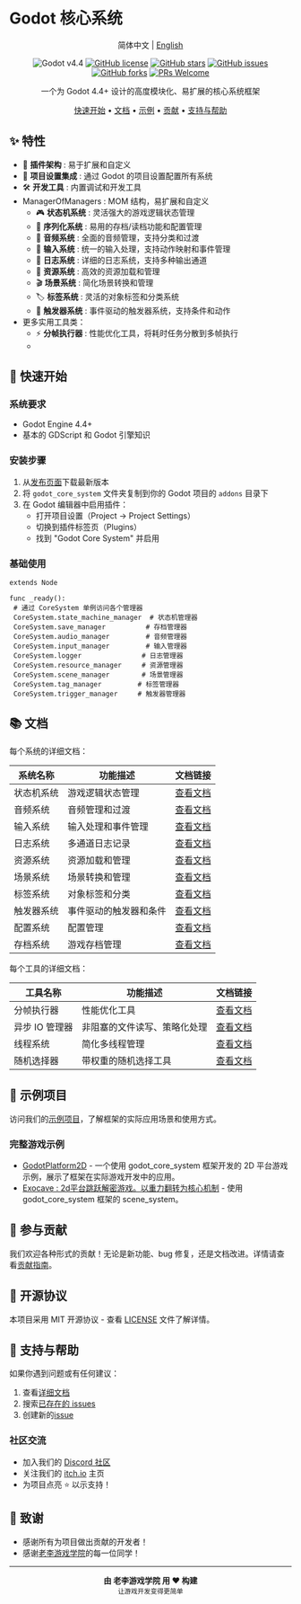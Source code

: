 # Godot 核心系统

<div align="center">

简体中文 | [English](README_en.md)

![Godot v4.4](https://img.shields.io/badge/Godot-v4.4-478cbf?logo=godot-engine&logoColor=white)
[![GitHub license](https://img.shields.io/github/license/Liweimin0512/godot_core_system)](LICENSE)
[![GitHub stars](https://img.shields.io/github/stars/Liweimin0512/godot_core_system)](https://github.com/Liweimin0512/godot_core_system/stargazers)
[![GitHub issues](https://img.shields.io/github/issues/Liweimin0512/godot_core_system)](https://github.com/Liweimin0512/godot_core_system/issues)
[![GitHub forks](https://img.shields.io/github/forks/Liweimin0512/godot_core_system)](https://github.com/Liweimin0512/godot_core_system/network)
[![PRs Welcome](https://img.shields.io/badge/PRs-welcome-brightgreen.svg)](CONTRIBUTING.md)

一个为 Godot 4.4+ 设计的高度模块化、易扩展的核心系统框架

[快速开始](#-快速开始) •
[文档](docs/) •
[示例](examples/) •
[贡献](docs/CONTRIBUTING.md) •
[支持与帮助](#-支持与帮助)

</div>

## ✨ 特性

- 🔧 **插件架构** : 易于扩展和自定义
- 📱 **项目设置集成** : 通过 Godot 的项目设置配置所有系统
- 🛠️ **开发工具** : 内置调试和开发工具
- ManagerOfManagers : MOM 结构，易扩展和自定义
  - 🎮 **状态机系统** : 灵活强大的游戏逻辑状态管理
  - 💾 **序列化系统** : 易用的存档/读档功能和配置管理
  - 🎵 **音频系统** : 全面的音频管理，支持分类和过渡
  - 🎯 **输入系统** : 统一的输入处理，支持动作映射和事件管理
  - 📝 **日志系统** : 详细的日志系统，支持多种输出通道
  - 🎨 **资源系统** : 高效的资源加载和管理
  - 🎬 **场景系统** : 简化场景转换和管理
  - 🏷️ **标签系统** : 灵活的对象标签和分类系统
  - 🔄 **触发器系统** : 事件驱动的触发器系统，支持条件和动作
- 更多实用工具类：
  - ⚡ **分帧执行器** : 性能优化工具，将耗时任务分散到多帧执行
  - 

## 🚀 快速开始

### 系统要求

- Godot Engine 4.4+
- 基本的 GDScript 和 Godot 引擎知识

### 安装步骤

1. 从[发布页面](https://github.com/Liweimin0512/godot_core_system/releases)下载最新版本
2. 将 `godot_core_system` 文件夹复制到你的 Godot 项目的 `addons` 目录下
3. 在 Godot 编辑器中启用插件：
   - 打开项目设置（Project -> Project Settings）
   - 切换到插件标签页（Plugins）
   - 找到 "Godot Core System" 并启用

### 基础使用

```gdscript
extends Node

func _ready():
 # 通过 CoreSystem 单例访问各个管理器
 CoreSystem.state_machine_manager  # 状态机管理器
 CoreSystem.save_manager          # 存档管理器
 CoreSystem.audio_manager         # 音频管理器
 CoreSystem.input_manager         # 输入管理器
 CoreSystem.logger               # 日志管理器
 CoreSystem.resource_manager     # 资源管理器
 CoreSystem.scene_manager        # 场景管理器
 CoreSystem.tag_manager         # 标签管理器
 CoreSystem.trigger_manager     # 触发器管理器
```

## 📚 文档

每个系统的详细文档：

| 系统名称           | 功能描述                           | 文档链接                                |
|-------------------|----------------------------------|----------------------------------------|
| 状态机系统         | 游戏逻辑状态管理                   | [查看文档](docs/systems/state_machine_system_zh.md) |
| 音频系统           | 音频管理和过渡                     | [查看文档](docs/systems/audio_system_zh.md)       |
| 输入系统           | 输入处理和事件管理                 | [查看文档](docs/systems/input_system_zh.md)       |
| 日志系统           | 多通道日志记录                     | [查看文档](docs/systems/logger_system_zh.md)      |
| 资源系统           | 资源加载和管理                     | [查看文档](docs/systems/resource_system_zh.md)    |
| 场景系统           | 场景转换和管理                     | [查看文档](docs/systems/scene_system_zh.md)       |
| 标签系统           | 对象标签和分类                     | [查看文档](docs/systems/tag_system_zh.md)         |
| 触发器系统         | 事件驱动的触发器和条件             | [查看文档](docs/systems/trigger_system_zh.md)       |
| 配置系统           | 配置管理                           | [查看文档](docs/systems/config_system_zh.md)        |
| 存档系统           | 游戏存档管理                       | [查看文档](docs/systems/save_system_zh.md)          |

每个工具的详细文档：

| 工具名称           | 功能描述                          | 文档链接                                |
|-------------------|-----------------------------------|----------------------------------------|
| 分帧执行器         | 性能优化工具                       | [查看文档](docs/utils/frame_splitter_zh.md)       |
| 异步 IO 管理器     | 非阻塞的文件读写、策略化处理       | [查看文档](docs/utils/async_io_manager_zh.md)   |
| 线程系统           | 简化多线程管理                     | [查看文档](docs/utils/threading_system_zh.md)     |
| 随机选择器         | 带权重的随机选择工具               | [查看文档](docs/utils/random_picker_zh.md)      |

## 🌟 示例项目

访问我们的[示例项目](examples/)，了解框架的实际应用场景和使用方式。

### 完整游戏示例

- [GodotPlatform2D](https://github.com/LiGameAcademy/GodotPlatform2D) - 一个使用 godot_core_system 框架开发的 2D 平台游戏示例，展示了框架在实际游戏开发中的应用。
- [Exocave : 2d平台跳跃解密游戏。以重力翻转为核心机制](https://github.com/youer0219/Exocave) - 使用 godot_core_system 框架的 scene_system。

## 🤝 参与贡献

我们欢迎各种形式的贡献！无论是新功能、bug 修复，还是文档改进。详情请查看[贡献指南](docs/CONTRIBUTING.md)。

## 📄 开源协议

本项目采用 MIT 开源协议 - 查看 [LICENSE](LICENSE) 文件了解详情。

## 💖 支持与帮助

如果你遇到问题或有任何建议：

1. 查看[详细文档](docs/)
2. 搜索[已存在的 issues](https://github.com/Liweimin0512/godot_core_system/issues)
3. 创建新的[issue](https://github.com/Liweimin0512/godot_core_system/issues/new)

### 社区交流

- 加入我们的 [Discord 社区](https://discord.gg/V5nuzC2BcJ)
- 关注我们的 [itch.io](https://godot-li.itch.io/) 主页
- 为项目点亮 ⭐ 以示支持！

## 🙏 致谢

- 感谢所有为项目做出贡献的开发者！
- 感谢[老李游戏学院](https://wx.zsxq.com/group/28885154818841)的每一位同学！

---

<div align="center">
  <strong>由 老李游戏学院 用 ❤️ 构建</strong><br>
  <sub>让游戏开发变得更简单</sub>
</div>
